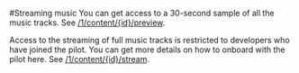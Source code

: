 #Streaming music
You can get access to a 30-second sample of all the music tracks. See [/1/content/{id}/preview].   

Access to the streaming of full music tracks is restricted to developers who have joined the pilot. You can get more details on how to onboard with the pilot here. See [/1/content/{id}/stream]. 

 [/1/content/{id}/preview]: https://github.com/Microsoft/Groove-API-documentation
 [/1/content/{id}/stream]: https://github.com/Microsoft/Groove-API-documentation
